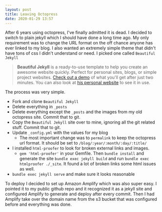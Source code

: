 ```yaml
---
layout: post
title: Leaving Octopress
date: 2020-01-29 13:57
---
```


After 6 years using octopress, I've finally admitted it is dead. I decided to switch to plain jekyll which I should have done a long time ago. My only requirement was to change the URL format on the off chance anyone has ever linked to my blog. I also wanted an extremely simple theme that didn't have tons of css I didn't understand or need.  I picked one called `Beautiful Jekyll`

> **Beautiful Jekyll** is a ready-to-use template to help you create an awesome website quickly. Perfect for personal sites, blogs, or simple project websites.  [Check out a demo](https://deanattali.com/beautiful-jekyll) of what you'll get after just two minutes.  You can also look at [his personal website](https://deanattali.com) to see it in use.

The process was very simple.

* Fork and clone `Beautiful Jekyll`
* Delete everything in `_posts`
* Delete everything except the `_posts` and the images from my old octopress site. Commit that to git.
* Copy the `Beautiful Jekyll` site over to mine, ignoring all the git related stuff. Commit that to git.
* Update `_config.yml` with the values for my blog
    * The most important change was to `permalink` to keep the octopress url format. It should be set to `/blog/:year/:month/:day/:title/`
* I installed `html-proofer` to look for broken external links and images.
    * `gem 'html-proofer'` in your Gemfile. Then `bundle install` and generate the site `bundle exec jekyll build` and run `bundle exec htmlproofer ./_site`. It found a lot of broken links some html issues as well.  
* `bundle exec jekyll serve` and make sure it looks reasonable

To deploy I decided to set up Amazon Amplify which was also super easy. I pointed it to my public github repo and it recognized it as a jekyll site and configured Amplify to generate and deploy after every commit. Then I had Amplify take over the domain name from the s3 bucket that was configured before and everything was done. 